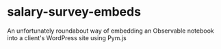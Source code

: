 # salary-survey-embeds

An unfortunately roundabout way of embedding an Observable notebook into a client's WordPress site using Pym.js
